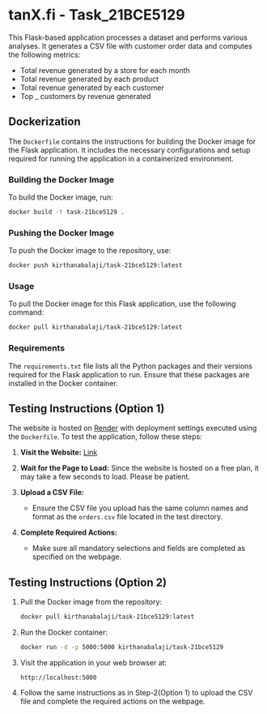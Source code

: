 # tanX.fi - Task_21BCE5129

This Flask-based application processes a dataset and performs various analyses. It generates a CSV file with customer order data and computes the following metrics:
- Total revenue generated by a store for each month
- Total revenue generated by each product
- Total revenue generated by each customer
- Top _ customers by revenue generated

## Dockerization

The `Dockerfile` contains the instructions for building the Docker image for the Flask application. It includes the necessary configurations and setup required for running the application in a containerized environment.

### Building the Docker Image

To build the Docker image, run:

```sh
docker build -t task-21bce5129 .
```

### Pushing the Docker Image

To push the Docker image to the repository, use:

```sh
docker push kirthanabalaji/task-21bce5129:latest
```

### Usage

To pull the Docker image for this Flask application, use the following command:

```sh
docker pull kirthanabalaji/task-21bce5129:latest
```

### Requirements

The `requirements.txt` file lists all the Python packages and their versions required for the Flask application to run. Ensure that these packages are installed in the Docker container.

## Testing Instructions (Option 1)

The website is hosted on [Render](https://render.com/) with deployment settings executed using the `Dockerfile`. To test the application, follow these steps:

1. **Visit the Website:**
   [Link](https://tanx-fi.onrender.com/)

2. **Wait for the Page to Load:**
   Since the website is hosted on a free plan, it may take a few seconds to load. Please be patient.

3. **Upload a CSV File:**
   - Ensure the CSV file you upload has the same column names and format as the `orders.csv` file located in the test directory.

4. **Complete Required Actions:**
   - Make sure all mandatory selections and fields are completed as specified on the webpage.

## Testing Instructions (Option 2)

1. Pull the Docker image from the repository:

    ```sh
    docker pull kirthanabalaji/task-21bce5129:latest
    ```

2. Run the Docker container:

    ```sh
    docker run -d -p 5000:5000 kirthanabalaji/task-21bce5129
    ```

3. Visit the application in your web browser at:

    ```
    http://localhost:5000
    ```
4. Follow the same instructions as in Step-2(Option 1) to upload the CSV file and complete the required actions on the webpage.
